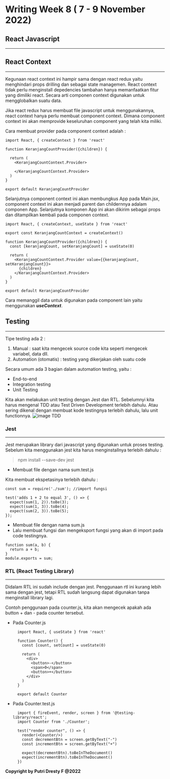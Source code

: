 # Writing Week 8 ( 7 - 9 November 2022)
## React Javascript
---

## React Context
---
Kegunaan react context ini hampir sama dengan react redux yaitu menghindari props drilling dan sebagai state managemen. React context tidak perlu menginstall depedencies tambahan hanya memanfaatkan fitur yang dimiliki react. Secara arti componen context digunakan untuk mengglobalkan suatu data.

Jika react redux harus membuat file javascript untuk menggunakannya, react context hanya perlu membuat component context. Dimana component context ini akan memprovide keseluruhan component yang telah kita miliki.

Cara membuat provider pada component context adalah :
```
import React, { createContext } from 'react'

function KeranjangCountProvider({children}) {

  return (
    <KeranjangCountContext.Provider>
      
    </KeranjangCountContext.Provider>
  )
}

export default KeranjangCountProvider
```

Selanjutnya component context ini akan membungkus App pada Main.jsx, component context ini akan menjadi parent dan childernnya adalam componen App. Selanjutnya komponen App ini akan dikirim sebagai props dan ditampilkan kembali pada componen context.
```
import React, { createContext, useState } from 'react'

export const KeranjangCountContext = createContext()

function KeranjangCountProvider({children}) {
  const [keranjangCount, setKeranjangCount] = useState(0)

  return (
    <KeranjangCountContext.Provider value={{keranjangCount, setKeranjangCount}}>
      {children}
    </KeranjangCountContext.Provider>
  )
}

export default KeranjangCountProvider
```
Cara memanggil data untuk digunakan pada component lain yaitu menggunakan ***useContext***.


## Testing
---
Tipe testing ada 2 :
1. Manual : saat kita mengecek source code kita seperti mengecek variabel, data dll.
2. Automation (otomatis) : testing yang dikerjakan oleh suatu code

Secara umum ada 3 bagian dalam automation testing, yaitu :
- End-to-end 
- Integration testing
- Unit Testing

Kita akan melakukan unit testing dengan Jest dan RTL. Sebelumnyi kita harus mengenal TDD atau Test Driven Development terlebih dahulu. Atau sering dikenal dengan membuat kode testingnya terlebih dahulu, lalu unit functionnya.
![image TDD](https://miro.medium.com/max/1104/0*aU8saa7wKBaRpdFo.png)

### Jest
---
Jest merupakan library dari javascript yang digunakan untuk proses testing. Sebelum kita menggunakan jest kita harus menginstallnya terlebih dahulu : 
> npm install --save-dev jest

- Membuat file dengan nama sum.test.js

Kita membuat ekspetasinya terlebih dahulu :
```
const sum = require('./sum'); //import fungsi

test('adds 1 + 2 to equal 3', () => {
  expect(sum(1, 2)).toBe(3);
  expect(sum(1, 3)).toBe(4);
  expect(sum(2, 3)).toBe(5);
});
```

- Membuat file dengan nama sum.js
- Lalu membuat fungsi dan mengeksport fungsi yang akan di import pada code testingnya.
```
function sum(a, b) {
  return a + b;
}
module.exports = sum;
```

### RTL (React Testing Library)
---
Didalam RTL ini sudah include dengan jest. Penggunaan rtl ini kurang lebih sama dengan jest, tetapi RTL sudah langsung dapat digunakan tanpa menginstall library lagi.

Contoh penggunaan pada counter.js, kita akan mengecek apakah ada button + dan - pada counter tersebut. 

- Pada Counter.js
  ```
    import React, { useState } from 'react'

    function Counter() {
      const [count, setCount] = useState(0)

      return (
        <div>
          <button>-</button>
          <span>0</span>
          <button>+</button>
        </div>
      )
    }

    export default Counter
  ```

- Pada Counter.test.js
  ```
    import { fireEvent, render, screen } from '@testing-library/react';
    import Counter from './Counter';

    test("render counter", () => {
      render(<Counter/>)
      const decrementBtn = screen.getByText("-")
      const incrementBtn = screen.getByText("+")

      expect(decrementBtn).toBeInTheDocument()
      expect(incrementBtn).toBeInTheDocument()
    })

  ```




**Copyright by Putri Dresty F @2022**